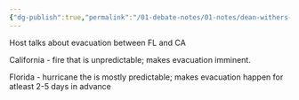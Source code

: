 ```yaml
---
{"dg-publish":true,"permalink":"/01-debate-notes/01-notes/dean-withers-vs-emily-debate-notes/","created":"2025-01-16T09:21:35.551-05:00","updated":"2025-06-27T22:19:53.085-04:00"}
---
```


Host talks about evacuation between FL and CA

California - fire that is unpredictable; makes evacuation imminent.

Florida - hurricane the is mostly predictable; makes evacuation happen for atleast 2-5 days in advance